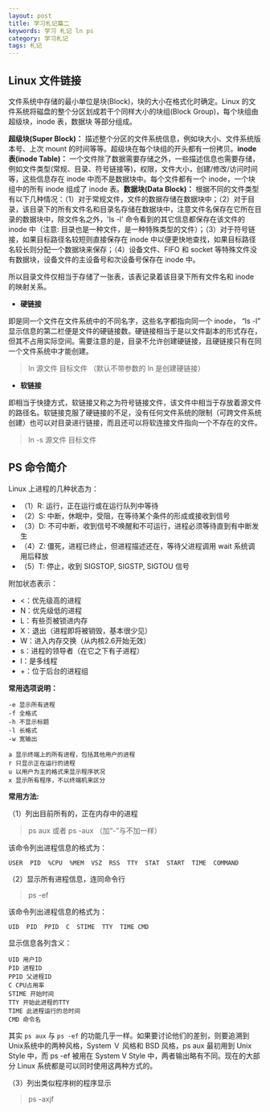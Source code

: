 ```yaml
---
layout: post
title: 学习札记篇二
keywords: 学习 札记 ln ps
category: 学习札记
tags: 札记
---
```


## Linux 文件链接

文件系统中存储的最小单位是块(Block)，块的大小在格式化时确定。Linux 的文件系统将磁盘的整个分区划成若干个同样大小的块组(Block Group)，每个块组由 超级块，inode 表，数据块 等部分组成。

**超级块(Super Block)：** 描述整个分区的文件系统信息，例如块大小、文件系统版本号、上次 mount 的时间等等。超级块在每个块组的开头都有一份拷贝。**inode表(inode Table)：** 一个文件除了数据需要存储之外，一些描述信息也需要存储，例如文件类型(常规、目录、符号链接等)，权限，文件大小，创建/修改/访问时间等，这些信息存在 inode 中而不是数据块中。每个文件都有一个 inode，一个块组中的所有 inode 组成了 inode 表。**数据块(Data Block)：** 根据不同的文件类型有以下几种情况：（1）对于常规文件，文件的数据存储在数据块中；（2）对于目录，该目录下的所有文件名和目录名存储在数据块中，注意文件名保存在它所在目录的数据块中，除文件名之外，'ls -l' 命令看到的其它信息都保存在该文件的 inode 中（注意: 目录也是一种文件，是一种特殊类型的文件）；（3）对于符号链接，如果目标路径名较短则直接保存在 inode 中以便更快地查找，如果目标路径名较长则分配一个数据块来保存；（4）设备文件、FIFO 和 socket 等特殊文件没有数据块，设备文件的主设备号和次设备号保存在 inode 中。

所以目录文件仅相当于存储了一张表，该表记录着该目录下所有文件名和 inode 的映射关系。

-  **硬链接**

即是同一个文件在文件系统中的不同名字，这些名字都指向同一个 inode， “ls -l” 显示信息的第二栏便是文件的硬链接数。硬链接相当于是以文件副本的形式存在，但其不占用实际空间。需要注意的是，目录不允许创建硬链接，且硬链接只有在同一个文件系统中才能创建。

> ln 源文件 目标文件 （默认不带参数的 ln 是创建硬链接）

- **软链接**

即相当于快捷方式，软链接又称之为符号链接文件，该文件中相当于存放着源文件的路径名。软链接克服了硬链接的不足，没有任何文件系统的限制（可跨文件系统创建）也可以对目录进行链接，而且还可以将软连接文件指向一个不存在的文件。

> ln -s 源文件 目标文件

## PS 命令简介

Linux 上进程的几种状态为：

- （1）R: 运行，正在运行或在运行队列中等待
- （2）S: 中断，休眠中，受阻，在等待某个条件的形成或接收到信号
- （3）D: 不可中断，收到信号不唤醒和不可运行，进程必须等待直到有中断发生
- （4）Z: 僵死，进程已终止，但进程描述还在，等待父进程调用 wait 系统调用后释放
- （5）T: 停止，收到 SIGSTOP, SIGSTP, SIGTOU 信号

附加状态表示：

- <：优先级高的进程
- N：优先级低的进程
- L：有些页被锁进内存
- X：退出（进程即将被销毁，基本很少见）
- W：进入内存交换（从内核2.6开始无效）
- s：进程的领导者（在它之下有子进程）
- l：是多线程
- +：位于后台的进程组

**常用选项说明：**

```
-e 显示所有进程
-f 全格式
-h 不显示标题
-l 长格式
-w 宽输出

a 显示终端上的所有进程，包括其他用户的进程
r 只显示正在运行的进程
u 以用户为主的格式来显示程序状况
x 显示所有程序，不以终端机来区分
```

**常用方法:**

（1）列出目前所有的，正在内存中的进程

> ps aux 或者 ps -aux （加“-”与不加一样）

该命令列出进程信息的格式为：

```
USER  PID  %CPU  %MEM  VSZ  RSS  TTY  STAT  START  TIME  COMMAND
```

（2）显示所有进程信息，连同命令行

> ps -ef

该命令列出进程信息的格式为：

```
UID  PID  PPID  C  STIME  TTY  TIME CMD
```

显示信息各列含义：

```
UID 用户ID
PID 进程ID
PPID 父进程ID
C CPU占用率
STIME 开始时间
TTY 开始此进程的TTY
TIME 此进程运行的总时间
CMD 命令名
```

其实 `ps aux` 与 `ps -ef` 的功能几乎一样。如果要讨论他们的差别，则要追溯到Unix系统中的两种风格，System Ｖ 风格和 BSD 风格，ps aux 最初用到 Unix Style 中，而 ps -ef 被用在 System V Style 中，两者输出略有不同。现在的大部分 Linux 系统都是可以同时使用这两种方式的。

（3）列出类似程序树的程序显示

> ps -axjf
